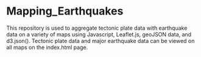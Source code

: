 # Mapping_Earthquakes

This repository is used to aggregate tectonic plate data with earthquake data on a variety of maps using Javascript, Leaflet.js, geoJSON data, and d3.json(). Tectonic plate data and major earthquake data can be viewed on all maps on the index.html page. 
